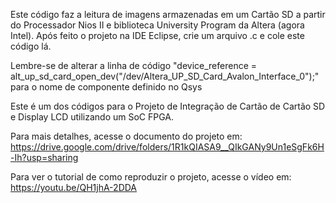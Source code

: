 Este código faz a leitura de imagens armazenadas em um Cartão SD a partir do Processador Nios II e biblioteca University Program da Altera (agora Intel). Após feito o projeto na IDE Eclipse, crie um arquivo .c e
cole este código lá.

Lembre-se de alterar a linha de código "device_reference = alt_up_sd_card_open_dev("/dev/Altera_UP_SD_Card_Avalon_Interface_0");" para o nome de componente definido no Qsys

Este é um dos códigos para o Projeto de Integração de Cartão de Cartão SD e Display LCD utilizando um SoC FPGA.

Para mais detalhes, acesse o documento do projeto em: https://drive.google.com/drive/folders/1R1kQIASA9__QIkGANy9Un1eSgFk6H-Ih?usp=sharing

Para ver o tutorial de como reproduzir o projeto, acesse o vídeo em: https://youtu.be/QH1jhA-2DDA
